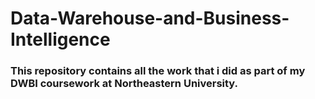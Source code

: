 # Data-Warehouse-and-Business-Intelligence

### This repository contains all the work that i did as part of my DWBI coursework at Northeastern University.
